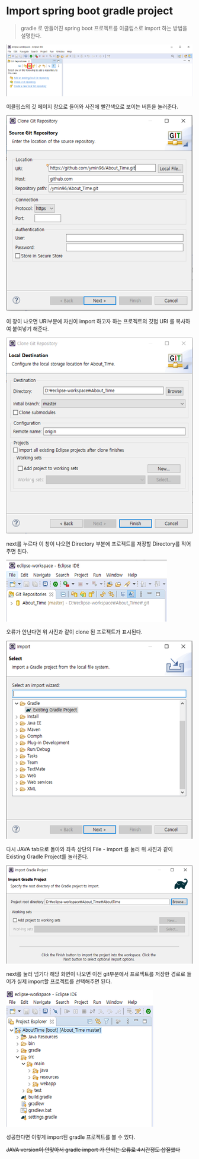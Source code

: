 # Import spring boot gradle project

> gradle 로 만들어진 spring boot 프로젝트를 이클립스로 import 하는 방법을 설명한다. 



<img src="..\img\Spring\spring_boot1.png">

이클립스의 깃 페이지 창으로 들어와 사진에 빨간색으로 보이는 버튼을 눌러준다.



![spring boot2](..\img\Spring\spring_boot2.PNG)

이 창이 나오면 URI부분에 자신이 import 하고자 하는 프로젝트의 깃헙 URI 를 복사하여 붙여넣기 해준다.



![spring boot3](..\img\Spring\spring_boot3.PNG)

next를 누르다 이 창이 나오면 Directory 부분에 프로젝트를 저장할 Directory를 적어주면 된다.



![spring boot4](..\img\Spring\spring_boot4.PNG)

오류가 안난다면 위 사진과 같이 clone 된 프로젝트가 표시된다.



![spring boot5](..\img\Spring\spring_boot5.PNG)

다시 JAVA tab으로 돌아와 좌측 상단의 File - import 를 눌러 위 사진과 같이 Existing Gradle Project를 눌러준다.



![spring boot6](..\img\Spring\spring_boot6.PNG)

next를 눌러 넘기다 해당 화면이 나오면 이전 git부분에서 프로젝트를 저장한 경로로 들어가 실제 import할 프로젝트를 선택해주면 된다.



![spring boot7](..\img\Spring\spring_boot7.PNG)

성공한다면 이렇게 import된 gradle 프로젝트를 볼 수 있다.



~~JAVA version이 안맞아서 gradle import 가 안되는 오류로 4시간정도 삽질했다~~

